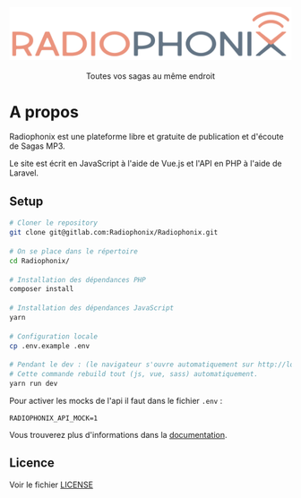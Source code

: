 <div align="center">
    <img src="resources/assets/images/radiophonix-logo.png" alt="Radiophonix logo" width="560"/>
    <br/>
    <br/>
    Toutes vos sagas au même endroit
</div>

# A propos

Radiophonix est une plateforme libre et gratuite de publication et d'écoute de
Sagas MP3.

Le site est écrit en JavaScript à l'aide de Vue.js et l'API en PHP à l'aide de
Laravel.

## Setup

```bash
# Cloner le repository
git clone git@gitlab.com:Radiophonix/Radiophonix.git

# On se place dans le répertoire
cd Radiophonix/

# Installation des dépendances PHP
composer install

# Installation des dépendances JavaScript
yarn

# Configuration locale
cp .env.example .env

# Pendant le dev : (le navigateur s'ouvre automatiquement sur http://localhost:8081)
# Cette commande rebuild tout (js, vue, sass) automatiquement.
yarn run dev
```

Pour activer les mocks de l'api il faut dans le fichier `.env` :
```
RADIOPHONIX_API_MOCK=1
```

Vous trouverez plus d'informations dans la [documentation][doc].

## Licence

Voir le fichier [LICENSE](LICENSE)

[doc]: https://radiophonix.gitlab.io/Radiophonix/
